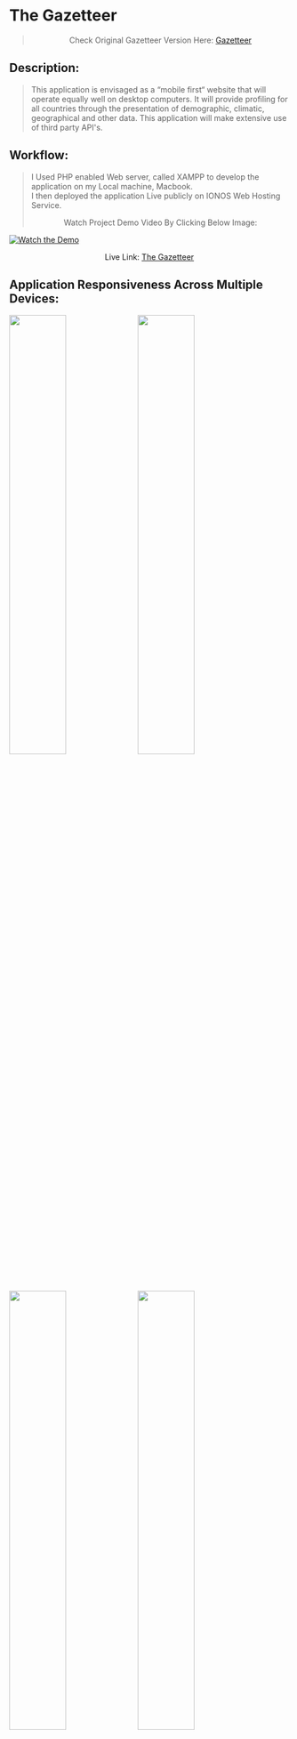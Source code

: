 # The Gazetteer
> <p align="center">Check Original Gazetteer Version Here: <a href="https://github.com/sasigit7/Gazetteer" alt="Gazetteer"/>Gazetteer</a></p>
</p>

## Description: 
> This application is envisaged as a “mobile first“ website that will operate equally well on desktop computers. 
> It will provide profiling for all countries through the presentation of demographic, climatic, geographical and other data. 
> This application will make extensive use of third party API's. 

## Workflow:  
> I Used PHP enabled Web server, called XAMPP to develop the application on my Local machine, Macbook.  
> I then deployed the application Live publicly on IONOS Web Hosting Service. 
> <p align="center">  Watch Project Demo Video By Clicking Below Image: 
[![Watch the Demo](https://i.imgur.com/ia3w9l8.png)](https://youtu.be/iXhjAnfz6nM)
  </p>
<p align="center"> Live Link: <a href="https://thegazetteer.shashwebdev.com/" alt="Gazetteer"/>The Gazetteer</a></p>

## Application Responsiveness Across Multiple Devices:
<img src="https://user-images.githubusercontent.com/24832458/105348187-dd166880-5bdf-11eb-8675-053d68699159.png" width="45%"></img> 
<img src="https://user-images.githubusercontent.com/24832458/105348198-e1db1c80-5bdf-11eb-8686-c4da5f455721.png" width="45%"></img> 
<img src="https://user-images.githubusercontent.com/24832458/105348222-eacbee00-5bdf-11eb-83b3-7debbc5ba4f9.png" width="45%"></img> 
<img src="https://user-images.githubusercontent.com/24832458/105348231-eef80b80-5bdf-11eb-85df-00ec5c5a38f6.png" width="45%"></img> 
<img src="https://user-images.githubusercontent.com/24832458/106275863-796aeb80-622e-11eb-846d-047e9959a288.png" width="45%"></img> 
<img src="https://user-images.githubusercontent.com/24832458/105348246-f4555600-5bdf-11eb-861b-33aa7626b9e8.png" width="45%"></img> 



## Technologies & Tools I used for this project 🛠️
<p> Front-end -> HTML, CSS, BootStrap, Javascript, JQuery, Leaflet </p>
<p> Web Development Technique -> AJAX </p>
<p> Back-end -> PHP (Used To return Only Data) </p>
<p> Third Party Free API's 
<ul>
  <li><a href="https://restcountries.eu">List Of Countries and their demographics</a></li>
  <li><a href="https://corona.imao.ninja">Covid</a></li>
  <li><a href="https://openweathermap.org/api">Weather</a></li>
  <li><a href="https://newsapi.org/">Global News</a></li>
</ul>
 </p>
<p> Free Favicons -> <a href="https://favicon.io/">Favicon</a> </p>
<p> Free Icons <a href="https://fontawesome.com">Fontawesome</a></p>
<p> Minified CSS & JS -> <a href="https://www.minifier.org/">Minify</a> </p>
<p> Domain Registration, Web Hosting at -> <a href="https://www.ionos.co.uk/">IONOS</a></p>

## References I used 🙏🙏🙏
- <a href="https://www.google.com/">Google</a>

